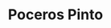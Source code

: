 ---
id: 'service-24'

title: 'Poceros Pinto'

title2: 'Desatascos Pinto'

lugar: 'Pinto'

mediumImage: 'desatascospinto-lg.webp'

largeImage: 'desatascospinto-md.webp'

metaContent: "✅Poceros en Pinto. 🔝 Empresa de desatascos en Torrejón de Ardoz 24 horas. 📢 Desatrancos baratos con los mejores precios. ☎️​ 695 126 600"

detailBreadcrumbSubTitle: 'Single Service'

detailBreadcrumbDesc: 'Somos la empresa de desatascos más económica en toda la Comunidad de Madrid. Llámanos y compruébalo.'

detailSubTitle: 'Empresa de desatrancos en Pinto, ofrecemos las mejores soluciones a nuestros clientes.'

parrafo: "Desatascos en Pinto económicos, pide presupuesto y compruébalo."

pregunta: '¿Busca una empresa de desatascos en Pinto en la que pueda confiar? '



descripcion: '¡No busque más que Grupal SL! Tenemos más de veinticinco años de experiencia en este campo, y nuestro trabajo es siempre de la más alta calidad. También ofrecemos el coste más económico de todo Madrid, lo que nos convierte en la opción perfecta para cualquiera que busque un pocero de confianza. Póngase en contacto con nosotros hoy mismo si necesita ayuda con cualquier problema de desatrancos, ¡o si simplemente quiere saber nuestros precios!'

descripcion1: " ¿Tiene una tubería obstruida que le ha dado dolores de cabeza? Si es así, tiene que llamar a Grupal SL. Nuestro equipo de profesionales experimentados puede ayudarle a desatascar sus tuberías de forma rápida y sencilla. Utilizamos las últimas tecnologías para obtener los mejores resultados, para que pueda volver a su vida sin problemas. Póngase en contacto con nosotros hoy mismo para empezar."

detailDesc: '¿Necesita un servicio de desatasco? Si es así, está de suerte, porque Grupal SL le tiene cubierto. Nuestros estudios personalizados de trabajos de pocería nos permiten ofrecerle un servicio adaptado a sus necesidades, ahorrándole tiempo y dinero.'

pregunta2: '¿Necesita la ayuda de un Pocero en Pinto?'

descripcion2: "Por muchas razones, más allá de la construcción de un pozo, los desatascos en las tuberías son necesarios para el buen funcionamiento de éstas. Si está buscando poceros de confianza y con experiencia, entonces debe contactar con Grupal SL. Tenemos años de experiencia ayudando a los residentes de Pinto y nuestro equipo se dedica a proporcionar el mejor servicio posible."

pregunta4: 'Mantenimiento Preventivo en Pinto'

option1: " Cuando se trata de cuidar su pozo, hay algunas cosas que puede hacer para garantizar su longevidad y su buen funcionamiento. Una de las cosas más importantes que puede hacer es mantenerlo limpio y libre de residuos. Aquí es donde entra en juego nuestro equipo de Grupal SL. Podemos encargarnos del mantenimiento adecuado de su pozo, incluyendo la excavación de grandes zanjas si es necesario, para que permanezca en buen estado durante años."

option2: "¿Está pasando por un mal momento cuando menos lo espera? Si es así, puede deberse a que su pozo, tuberías y alcantarillado no están limpios. El mantenimiento preventivo puede ayudarle a evitarlo. Mantenga limpios sus pozos, tuberías y alcantarillas y ahorrará tiempo y dinero a corto plazo."

option3: 'Pozos'

option4: 'Su pozo es una de las piezas más importantes de la infraestructura de su propiedad. Mantenerlo limpio y libre de residuos puede prevenir la contaminación del agua y ayudar a proteger su propiedad de las inundaciones. Asegúrese de revisar su pozo mensualmente en busca de signos de contaminación, y límpielo si es necesario.'

option5: "Tuberías"

option6: "Sus tuberías también son importantes. Llevan el agua y otras sustancias desde sus pozos, depósitos y otras fuentes hasta donde se necesitan. La limpieza y el mantenimiento de sus tuberías pueden ayudar a prevenir la contaminación del agua y las reparaciones costosas. Busque señales de fugas y repárelas cuando sea necesario."

option7: "Alcantarillas"

option8 : "Su sistema de alcantarillado se encarga de recoger el agua y otros desechos de su propiedad y transportarlos a un lugar de eliminación. Mantenga su sistema de alcantarillado limpio y libre de residuos para evitar atascos e inundaciones en el alcantarillado. Compruebe regularmente su sistema de alcantarillado para ver si hay signos de obstrucción y repárelos si es necesario."

option9: "¿Busca una empresa de desatascos que esté siempre disponible para ayudarle cuando lo necesite? ¡No busque más que Grupal SL! Nuestro equipo de profesionales experimentados está disponible las 24 horas del día, los siete días de la semana para ayudarle con cualquier problema de atasco que pueda tener. Tanto si se trata de un simple atasco como de un problema más complicado, nuestro equipo está siempre dispuesto a realizar el trabajo de forma rápida y eficaz. Así que si necesita servicios de fontanería, ¡asegúrese de ponerse en contacto con nosotros hoy mismo!
"

option10: "Trabajamos con todo tipo de empresas y particulares, desde los proyectos más pequeños hasta los más grandes. Nuestro objetivo es siempre que nuestros clientes estén satisfechos con nuestro trabajo. Nos sentimos orgullosos de nuestra capacidad para ofrecer un servicio de primera clase y cumplir nuestras promesas."

contenido: '<ul>
<li>✔ COMUNIDADES DE PROPIETARIOS</li>
<li>✔ COMUNIDADES DE VECINOS</li>
<li>✔ ARQUITECTOS</li>
<li>✔ ADMINISTRADORES DE FINCAS</li>
<li>✔ MANTENIMIENTO DE EMPRESAS</li>
<li>✔ PROPIETARIOS DE CHALETS Y PISOS</li>
<li>✔ AYUNTAMIENTOS</li>
<li>✔ EMPRESAS CONSTRUCTORAS</li>
<li>✔ ASEGURADORAS</li>
<li>✔ COLEGIOS</li>
<li>✔ AUTÓNOMOS</li>
</ul><br/>
<p>Contamos con ofertas especiales en todos nuestros servicios destinados a Empresas y Administradores de Fincas. <br/>
<a class="link" href="http://grupalsl.es/contacto">Contacta con nosotros </a>y pídenos toda la información que necesites.</p>
'

isFeatured: true
---